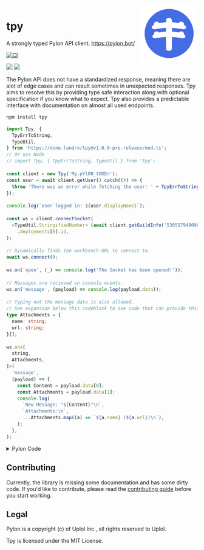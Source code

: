 <img align="right" width="150" alt="pylon" src="https://raw.githubusercontent.com/insyri/tpy/main/.github/assets/pylon.svg">

# tpy

A strongly typed Pylon API client. https://pylon.bot/

[![CI](https://github.com/insyri/tpy/actions/workflows/ci.yml/badge.svg)](https://github.com/insyri/tpy/actions/workflows/ci.yml)

[![](https://shields.io/badge/deno.land/x-05122A?logo=deno&style=for-the-badge)](https://deno.land/x/tpy)
[![](https://shields.io/badge/npmjs.com-05122A?logo=npm&style=for-the-badge)](https://www.npmjs.com/package/tpy)

The Pylon API does not have a standardized response, meaning there are alot of
edge cases and can result sometimes in unexpected responses. Tpy aims to resolve
this by providing type safe interaction along with optional specification if you
know what to expect. Tpy also provides a predictable interface with
documentation on almost all used endpoints.

```bash
npm install tpy
```

```ts
import Tpy, {
  TpyErrToString,
  TypeUtil,
} from 'https://deno.land/x/tpy@v1.0.0-pre-release/mod.ts';
// Or use Node
// import Tpy, { TpyErrToString, TypeUtil } from 'tpy';

const client = new Tpy('My.pYl0N_tOKEn');
const user = await client.getUser().catch((r) => {
  throw 'There was an error while fetching the user: ' + TpyErrToString(r);
});

console.log(`User logged in: ${user.displayName}`);

const ws = client.connectSocket(
  <TypeUtil.StringifiedNumber> (await client.getGuildInfo('530557949098065930'))
    .deployments[0].id,
);

// Dynamically finds the workbench URL to connect to.
await ws.connect();

ws.on('open', (_) => console.log('The Socket has been opened!'));

// Messages are recieved on console events.
ws.on('message', (payload) => console.log(payload.data));

// Typing out the message data is also allowed.
// See expansion below this codeblock to see code that can provide this log format.
type Attachments = {
  name: string;
  url: string;
}[];

ws.on<[
  string,
  Attachments,
]>(
  'message',
  (payload) => {
    const Content = payload.data[0];
    const Attachments = payload.data[1];
    console.log(
      `New Message: "${Content}"\n`,
      `Attachments:\n`,
      ...Attachments.map((a) => `${a.name} (${a.url})\n`),
    );
  },
);
```

<details>
  <summary>Pylon Code</summary>

```ts
type Attachments = {
  name: string;
  url: string;
}[];

discord.on('MESSAGE_CREATE', async (m) => {
  let attachments: Attachments = m.attachments.map((v) => {
    return { name: v.filename, url: v.proxyUrl };
  });
  console.log(m.content, attachments);
});
```

</details>

## Contributing

Currently, the library is missing some documentation and has some dirty code. If
you'd like to contribute, please read the
[contributing guide](.github/CONTRIBUTING.md) before you start working.

## Legal

Pylon is a copyright (c) of Uplol Inc., all rights reserved to Uplol.

Tpy is licensed under the MIT License.
